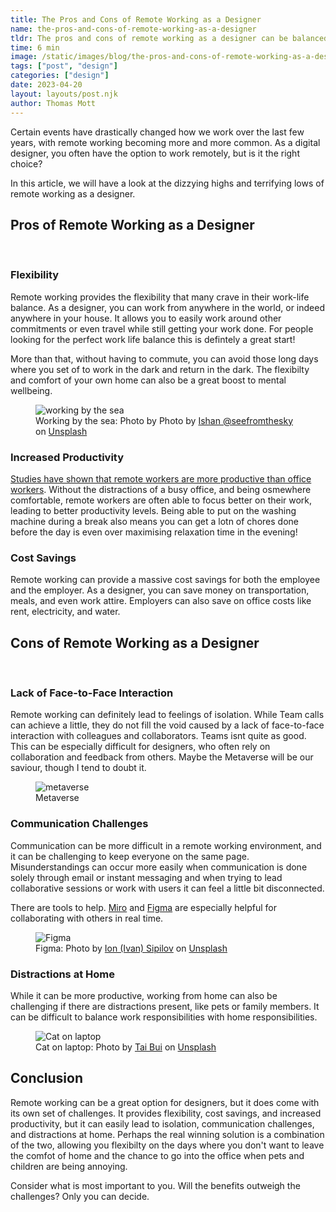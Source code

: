 ```yaml
---
title: The Pros and Cons of Remote Working as a Designer
name: the-pros-and-cons-of-remote-working-as-a-designer
tldr: The pros and cons of remote working as a designer can be balanced to find the right option for you. This article outlines remote working's benefits, including flexibility, cost savings, and increased productivity, and its drawbacks like isolation, communication difficulty, and distractions at home, helping you make an informed decision.
time: 6 min
image: /static/images/blog/the-pros-and-cons-of-remote-working-as-a-designer/home.jpg
tags: ["post", "design"]
categories: ["design"]
date: 2023-04-20
layout: layouts/post.njk
author: Thomas Mott
---
```


Certain events have drastically changed how we work over the last few years, with remote working becoming more and more common. As a digital designer, you often have the option to work remotely, but is it the right choice?

In this article, we will have a look at the dizzying highs and terrifying lows of remote working as a designer.

## Pros of Remote Working as a Designer

<br/>

### Flexibility

Remote working provides the flexibility that many crave in their work-life balance. As a designer, you can work from anywhere in the world, or indeed anywhere in your house. It allows you to easily work around other commitments or even travel while still getting your work done. For people looking for the perfect work life balance this is defintely a great start!

More than that, without having to commute, you can avoid those long days where you set of to work in the dark and return in the dark. The flexibilty and comfort of your own home can also be a great boost to mental wellbeing.

<figure>
	<img class="case-img " src="/static/images/blog/the-pros-and-cons-of-remote-working-as-a-designer/anywhere.jpg" alt="working by the sea">
	<figcaption>Working by the sea: Photo by Photo by <a href="https://unsplash.com/fr/@seefromthesky?utm_source=unsplash&utm_medium=referral&utm_content=creditCopyText">Ishan @seefromthesky</a> on <a href="https://unsplash.com/photos/c2CUKwbKQPg?utm_source=unsplash&utm_medium=referral&utm_content=creditCopyText">Unsplash</a>

  </figcaption>
</figure>

### Increased Productivity

[Studies have shown that remote workers are more productive than office workers](https://resources.owllabs.com/hubfs/SORW/SORW_2021/owl-labs_state-of-remote-work-2021_report-final.pdf?utm_campaign=State%20of%20Remote%20Work%202021&utm_medium=email&_hsmi=180908804&_hsenc=p2ANqtz-_QqLl-7bQetJbJYOdCoskUzSr2pErrPvrTL353dUDu9e3aetTHyMlktMDf-N_opd0g0eg2lZzzzMM4MFaCkoOPa9Edt73hZO7QXJGYUaOVMIId_nk&utm_content=180908804&utm_source=hs_automation). Without the distractions of a busy office, and being osmewhere comfortable, remote workers are often able to focus better on their work, leading to better productivity levels. Being able to put on the washing machine during a break also means you can get a lotn of chores done before the day is even over maximising relaxation time in the evening!

### Cost Savings

Remote working can provide a massive cost savings for both the employee and the employer. As a designer, you can save money on transportation, meals, and even work attire. Employers can also save on office costs like rent, electricity, and water.

## Cons of Remote Working as a Designer

<br />

### Lack of Face-to-Face Interaction

Remote working can definitely lead to feelings of isolation. While Team calls can achieve a little, they do not fill the void caused by a lack of face-to-face interaction with colleagues and collaborators. Teams isnt quite as good. This can be especially difficult for designers, who often rely on collaboration and feedback from others. Maybe the Metaverse will be our saviour, though I tend to doubt it.

<figure>
	<img class="case-img " src="/static/images/blog/the-pros-and-cons-of-remote-working-as-a-designer/meta.png" alt="metaverse"  style="height: auto;">
	<figcaption>Metaverse</figcaption>
</figure>

### Communication Challenges

Communication can be more difficult in a remote working environment, and it can be challenging to keep everyone on the same page. Misunderstandings can occur more easily when communication is done solely through email or instant messaging and when trying to lead collaborative sessions or work with users it can feel a little bit disconnected.

There are tools to help. [Miro](https://miro.com) and [Figma](https://www.figma.com/) are especially helpful for collaborating with others in real time.

<figure>
	<img class="case-img " src="/static/images/blog/the-pros-and-cons-of-remote-working-as-a-designer/figma.jpg" alt="Figma">
	<figcaption>Figma: Photo by <a href="https://unsplash.com/ja/@ion66574?utm_source=unsplash&utm_medium=referral&utm_content=creditCopyText">Ion (Ivan) Sipilov</a> on <a href="https://unsplash.com/photos/Z8Fm-Dc3G7A?utm_source=unsplash&utm_medium=referral&utm_content=creditCopyText">Unsplash</a>

  </figcaption>
</figure>

### Distractions at Home

While it can be more productive, working from home can also be challenging if there are distractions present, like pets or family members. It can be difficult to balance work responsibilities with home responsibilities.

<figure>
	<img class="case-img " src="/static/images/blog/the-pros-and-cons-of-remote-working-as-a-designer/cat.jpg" alt="Cat on laptop">
	<figcaption>Cat on laptop: Photo by <a href="https://unsplash.com/@agforl24?utm_source=unsplash&utm_medium=referral&utm_content=creditCopyText">Tai Bui</a> on <a href="https://unsplash.com/photos/393l7SYoM7w?utm_source=unsplash&utm_medium=referral&utm_content=creditCopyText">Unsplash</a>
  </figcaption>
</figure>

## Conclusion

Remote working can be a great option for designers, but it does come with its own set of challenges. It provides flexibility, cost savings, and increased productivity, but it can easily lead to isolation, communication challenges, and distractions at home. Perhaps the real winning solution is a combination of the two, allowing you flexibilty on the days where you don't want to leave the comfot of home and the chance to go into the office when pets and children are being annoying.

Consider what is most important to you. Will the benefits outweigh the challenges? Only you can decide.
